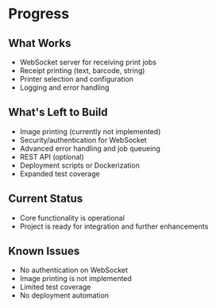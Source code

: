 # Progress

## What Works
- WebSocket server for receiving print jobs
- Receipt printing (text, barcode, string)
- Printer selection and configuration
- Logging and error handling

## What's Left to Build
- Image printing (currently not implemented)
- Security/authentication for WebSocket
- Advanced error handling and job queueing
- REST API (optional)
- Deployment scripts or Dockerization
- Expanded test coverage

## Current Status
- Core functionality is operational
- Project is ready for integration and further enhancements

## Known Issues
- No authentication on WebSocket
- Image printing is not implemented
- Limited test coverage
- No deployment automation 